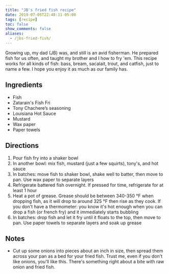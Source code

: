 ```yaml
---
title: "JB's fried fish recipe"
date: 2019-07-05T22:48:11-05:00
tags: [recipe]
toc: false
show_comments: false
aliases:
  - /jbs-fried-fish/
---
```


Growing up, my dad (JB) was, and still is an avid fisherman. He prepared fish for us often, and taught my brother and I how to fry 'em. This recipe works for all kinds of fish: bass, bream, sacalait, trout, and catfish, just to name a few. I hope you enjoy it as much as our family has. 

## Ingredients

- Fish
- Zatarain's Fish Fri
- Tony Chachere’s seasoning
- Louisiana Hot Sauce
- Mustard
- Wax paper
- Paper towels

## Directions

1. Pour fish fry into a shaker bowl
1. In another bowl: mix fish, mustard (just a few squirts), tony's, and hot sauce
1. In batches: move fish to shaker bowl, shake well to batter, then move to pan. Use wax paper to separate layers
1. Refrigerate battered fish overnight. If pressed for time, refrigerate for at least 1 hour 
1. Heat a pot of grease. Grease should be between 340-350 °F when dropping fish, as it will drop to around 325 °F then rise as they cook. If you don't have a thermometer: you know it's hot enough when you can drop a fish (or french fry) and it immediately starts bubbling
1. In batches: drop fish and let it fry until it floats to the top, then move to pan. Use paper towels to separate layers and soak up grease

## Notes

- Cut up some onions into pieces about an inch in size, then spread them across your pan as a bed for your fried fish. Trust me, even if you don't like onions, you'll like this. There's something right about a bite with raw onion and fried fish. 
